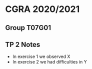 # CGRA 2020/2021

## Group T07G01

## TP 2 Notes

- In exercise 1 we observed X
- In exercise 2 we had difficulties in Y
